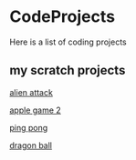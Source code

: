 # CodeProjects
Here is a list of coding projects
## my scratch projects
[alien attack](https://scratch.mit.edu/projects/447220400)

[apple game 2](https://scratch.mit.edu/projects/445671728)

[ping pong](https://scratch.mit.edu/projects/434499734)

[dragon ball](https://scratch.mit.edu/projects/453530880)
